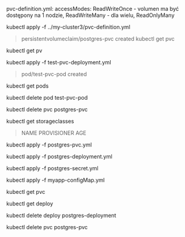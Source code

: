 pvc-definition.yml:
accessModes:
ReadWriteOnce - volumen ma być dostępony na 1 nodzie,
ReadWriteMany - dla wielu,
ReadOnlyMany

kubectl apply -f ../my-cluster3/pvc-definition.yml
> persistentvolumeclaim/postgres-pvc created
kubectl get pvc

kubectl get pv


kubectl apply -f test-pvc-deployment.yml
> pod/test-pvc-pod created

kubectl get pods

kubectl delete pod test-pvc-pod

kubectl delete pvc postgres-pvc

kubectl get storageclasses
> NAME                 PROVISIONER          AGE


kubectl apply -f postgres-pvc.yml

kubectl apply -f postgres-deployment.yml

kubectl apply -f postgres-secret.yml

kubectl apply -f myapp-configMap.yml

kubectl get pvc

kubectl get deploy


kubectl delete deploy postgres-deployment

kubectl delete pvc postgres-pvc
